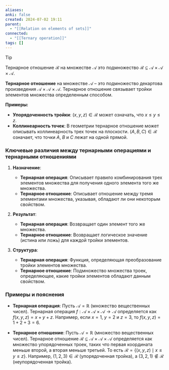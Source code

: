 ```yaml
---
aliases: 
anki: false
created: 2024-07-02 19:11
parent:
  - "[[Relation on elements of sets]]"
connected:
  - "[[Ternary operation]]"
tags: []
---
```


> [!tip] 
Тернарное отношение $\mathcal{R}$ на множестве $\mathcal{A}$ 
это подмножество $\mathcal{R} \subseteq \mathcal{A} \times \mathcal{A} \times \mathcal{A}$.


**Тернарное отношение** на множестве $\mathcal{A}$ – это подмножество декартова произведения $\mathcal{A} \times \mathcal{A} \times \mathcal{A}$. Тернарное отношение связывает тройки элементов множества определенным способом.



**Примеры:**
- **Упорядоченность тройки**: $(x, y, z) \in \mathcal{R}$ может означать, что $x \leq y \leq z$.
- **Коллинеарность точек**: В геометрии тернарное отношение может описывать коллинеарность трех точек на плоскости. $(A, B, C) \in \mathcal{R}$ означает, что точки $A$, $B$ и $C$ лежат на одной прямой.



### Ключевые различия между тернарными операциями и тернарными отношениями

1. **Назначение**:
   - **Тернарная операция**: Описывает правило комбинирования трех элементов множества для получения одного элемента того же множества.
   - **Тернарное отношение**: Описывает отношение между тремя элементами множества, указывая, обладают ли они некоторым свойством.

2. **Результат**:
   - **Тернарная операция**: Возвращает один элемент того же множества.
   - **Тернарное отношение**: Возвращает логическое значение (истина или ложь) для каждой тройки элементов.

3. **Структура**:
   - **Тернарная операция**: Функция, определяющая преобразование тройки элементов множества.
   - **Тернарное отношение**: Подмножество множества троек, определяющее, какие тройки элементов обладают данным свойством.

### Примеры и пояснения

- **Тернарная операция**: Пусть $\mathcal{A} = \mathbb{R}$ (множество вещественных чисел). Тернарная операция $f : \mathcal{A} \times \mathcal{A} \times \mathcal{A} \to \mathcal{A}$ определяется как $f(x, y, z) = x + y + z$. Например, если $x = 1$, $y = 2$ и $z = 3$, то $f(x, y, z) = 1 + 2 + 3 = 6$.

- **Тернарное отношение**: Пусть $\mathcal{A} = \mathbb{R}$ (множество вещественных чисел). Тернарное отношение $\mathcal{R} \subseteq \mathcal{A} \times \mathcal{A} \times \mathcal{A}$ определяется как множество упорядоченных троек, таких что первая координата меньше второй, а вторая меньше третьей. То есть $\mathcal{R} = \{(x, y, z) \mid x \leq y \leq z\}$. Например, $(1, 2, 3) \in \mathcal{R}$ (упорядоченная тройка), а $(3, 2, 1) \notin \mathcal{R}$ (неупорядоченная тройка).
